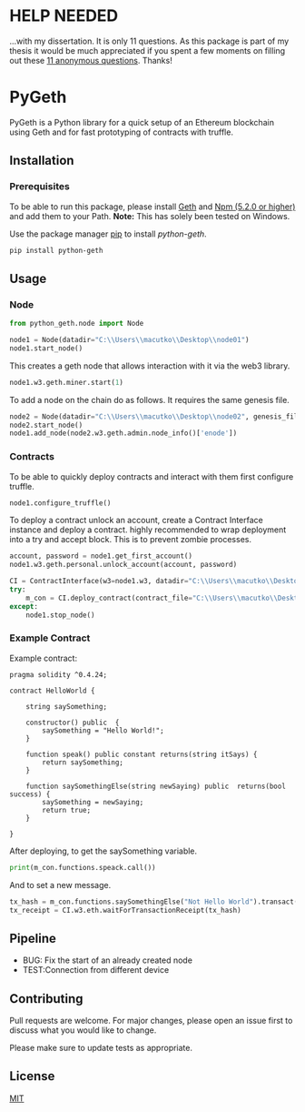# HELP NEEDED

...with my dissertation. It is only 11 questions. As this package is part of my thesis it would be much appreciated if you spent a
few moments on filling out these [11 anonymous questions](https://forms.office.com/Pages/ResponsePage.aspx?id=KVxybjp2UE-B8i4lTwEzyCwPEuOy1S1OrnjnPHZzTHxURE5WNFNYV1BYTEFTSzVJVVdFREM4RFBOWC4u). Thanks! 

# PyGeth

PyGeth is a Python library for a quick setup of an Ethereum blockchain using Geth and for fast prototyping of contracts with truffle.

## Installation

### Prerequisites

To be able to run this package, please install [Geth](https://geth.ethereum.org/downloads/) and [Npm (5.2.0 or higher)](https://nodejs.org/en/) 
and add them to your Path. 
**Note:** This has solely been tested on Windows.


Use the package manager [pip](https://pip.pypa.io/en/stable/) to install *python-geth*.
<br>

```bash
pip install python-geth
```

## Usage

### Node

```python
from python_geth.node import Node

node1 = Node(datadir="C:\\Users\\macutko\\Desktop\\node01")
node1.start_node()

```
This creates a geth node that allows interaction with it via the web3 library.

```python
node1.w3.geth.miner.start(1)
``` 

To add a node on the chain do as follows. It requires the same genesis file.

```python
node2 = Node(datadir="C:\\Users\\macutko\\Desktop\\node02", genesis_file="C:\\Users\\macutko\\Desktop\\node01\\config\\genesisjson")
node2.start_node()
node1.add_node(node2.w3.geth.admin.node_info()['enode'])
```

### Contracts

To be able to quickly deploy contracts and interact with them first configure truffle.

```python
node1.configure_truffle()
```

To deploy a contract unlock an account, create a Contract Interface instance and deploy a contract. highly recommended to wrap deployment into a try
and accept block. This is to prevent zombie processes.
```python
account, password = node1.get_first_account()
node1.w3.geth.personal.unlock_account(account, password)

CI = ContractInterface(w3=node1.w3, datadir="C:\\Users\\macutko\\Desktop\\node01")
try:
    m_con = CI.deploy_contract(contract_file="C:\\Users\\macutko\\Desktop\\GUID.sol",constructor_params=['2265072m'])[0]
except:
    node1.stop_node()
```

### Example Contract
Example contract:
```solidity
pragma solidity ^0.4.24;

contract HelloWorld {

    string saySomething;

    constructor() public  {
        saySomething = "Hello World!";
    }

    function speak() public constant returns(string itSays) {
        return saySomething;
    }

    function saySomethingElse(string newSaying) public  returns(bool success) {
        saySomething = newSaying;
        return true;
    }

}
```

    
After deploying, to get the saySomething variable. 
```python
print(m_con.functions.speack.call())
```
And to set a new message.
```python
tx_hash = m_con.functions.saySomethingElse("Not Hello World").transact()
tx_receipt = CI.w3.eth.waitForTransactionReceipt(tx_hash)
```
## Pipeline
- BUG: Fix the start of an already created node
- TEST:Connection from different device  

## Contributing
Pull requests are welcome. For major changes, please open an issue first to discuss what you would like to change.

Please make sure to update tests as appropriate.

## License
[MIT](https://choosealicense.com/licenses/mit/)
